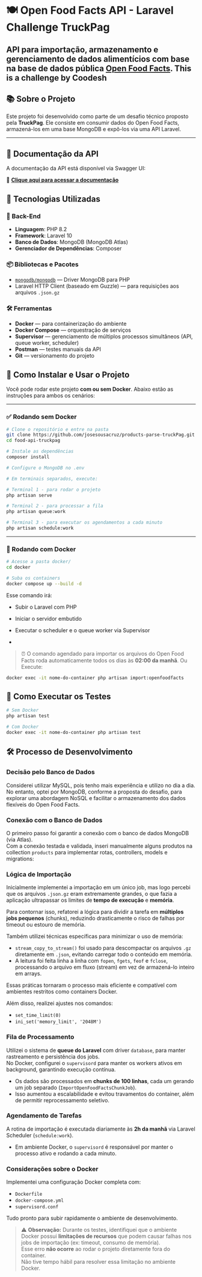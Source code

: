 # 🍽️ Open Food Facts API - Laravel Challenge TruckPag

API para importação, armazenamento e gerenciamento de dados alimentícios com base na base de dados pública [Open Food Facts](https://br.openfoodfacts.org/data).
This is a challenge by Coodesh
---

## 📚 Sobre o Projeto

Este projeto foi desenvolvido como parte de um desafio técnico proposto pela **TruckPag**. Ele consiste em consumir dados do Open Food Facts, armazená-los em uma base MongoDB e expô-los via uma API Laravel.

---
## 📄 Documentação da API

A documentação da API está disponível via Swagger UI:

🔗 **[Clique aqui para acessar a documentação](http://localhost:8000/api/documentation)**

## 🚀 Tecnologias Utilizadas

### 🧱 Back-End

- **Linguagem**: PHP 8.2  
- **Framework**: Laravel 10  
- **Banco de Dados**: MongoDB (MongoDB Atlas)  
- **Gerenciador de Dependências**: Composer  

### 📦 Bibliotecas e Pacotes

- [`mongodb/mongodb`](https://github.com/mongodb/mongo-php-library) — Driver MongoDB para PHP  
- Laravel HTTP Client (baseado em Guzzle) — para requisições aos arquivos `.json.gz`  


### 🛠️ Ferramentas

- **Docker** — para containerização do ambiente  
- **Docker Compose** — orquestração de serviços  
- **Supervisor** — gerenciamento de múltiplos processos simultâneos (API, queue worker, scheduler)  
- **Postman** — testes manuais da API  
- **Git** — versionamento do projeto

## 🚀 Como Instalar e Usar o Projeto

Você pode rodar este projeto **com ou sem Docker**. Abaixo estão as instruções para ambos os cenários:

---

### ✅ Rodando **sem Docker**

```bash
# Clone o repositório e entre na pasta
git clone https://github.com/josesousacruz/products-parse-truckPag.git
cd food-api-truckpag

# Instale as dependências
composer install

# Configure o MongoDB no .env

# Em terminais separados, execute:

# Terminal 1 - para rodar o projeto
php artisan serve

# Terminal 2 - para processar a fila
php artisan queue:work

# Terminal 3 - para executar os agendamentos a cada minuto
php artisan schedule:work
```
---

### 🐳 Rodando **com Docker**

```bash
# Acesse a pasta docker/
cd docker

# Suba os containers
docker compose up --build -d
```

Esse comando irá:
- Subir o Laravel com PHP
- Iniciar o servidor embutido
- Executar o scheduler e o queue worker via Supervisor

- 
> ⏰ O comando agendado para importar os arquivos do Open Food Facts roda automaticamente todos os dias às **02:00 da manhã**.
> Ou Execute:
```bash
docker exec -it nome-do-container php artisan import:openfoodfacts
```
## 🧪 Como Executar os Testes

```bash
# Sem Docker
php artisan test

# Com Docker
docker exec -it nome-do-container php artisan test

```

## 🛠️ Processo de Desenvolvimento

### Decisão pelo Banco de Dados  
Considerei utilizar MySQL, pois tenho mais experiência e utilizo no dia a dia. No entanto, optei por MongoDB, conforme a proposta do desafio, para explorar uma abordagem NoSQL e facilitar o armazenamento dos dados flexíveis do Open Food Facts.

### Conexão com o Banco de Dados  
O primeiro passo foi garantir a conexão com o banco de dados MongoDB (via Atlas).  
Com a conexão testada e validada, inseri manualmente alguns produtos na collection `products` para implementar rotas, controllers, models e migrations:


### Lógica de Importação  
Inicialmente implementei a importação em um único job, mas logo percebi que os arquivos `.json.gz` eram extremamente grandes, o que fazia a aplicação ultrapassar os limites de **tempo de execução** e **memória**.


Para contornar isso, refatorei a lógica para dividir a tarefa em **múltiplos jobs pequenos** (chunks), reduzindo drasticamente o risco de falhas por timeout ou estouro de memória.

Também utilizei técnicas específicas para minimizar o uso de memória:

- `stream_copy_to_stream()` foi usado para descompactar os arquivos `.gz` diretamente em `.json`, evitando carregar todo o conteúdo em memória.
- A leitura foi feita linha a linha com `fopen`, `fgets`, `feof` e `fclose`, processando o arquivo em fluxo (stream) em vez de armazená-lo inteiro em arrays.

Essas práticas tornaram o processo mais eficiente e compatível com ambientes restritos como containers Docker.

Além disso, realizei ajustes nos comandos:
- `set_time_limit(0)`
- `ini_set('memory_limit', '2048M')`

### Fila de Processamento  
Utilizei o sistema de **queue do Laravel** com driver `database`, para manter rastreamento e persistência dos jobs.  
No Docker, configurei o `supervisord` para manter os workers ativos em background, garantindo execução contínua.

- Os dados são processados em **chunks de 100 linhas**, cada um gerando um job separado (`ImportOpenFoodFactsChunkJob`).
- Isso aumentou a escalabilidade e evitou travamentos do container, além de permitir reprocessamento seletivo.

### Agendamento de Tarefas  
A rotina de importação é executada diariamente às **2h da manhã** via Laravel Scheduler (`schedule:work`).  

- Em ambiente Docker, o `supervisord` é responsável por manter o processo ativo e rodando a cada minuto.

### Considerações sobre o Docker  
Implementei uma configuração Docker completa com:

- `Dockerfile`  
- `docker-compose.yml`  
- `supervisord.conf`

Tudo pronto para subir rapidamente o ambiente de desenvolvimento.

> ⚠️ **Observação:** Durante os testes, identifiquei que o ambiente Docker possui **limitações de recursos** que podem causar falhas nos jobs de importação (ex: timeout, consumo de memória).  
> Esse erro **não ocorre** ao rodar o projeto diretamente fora do container.  
> Não tive tempo hábil para resolver essa limitação no ambiente Docker.

